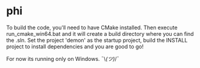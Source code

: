 phi
===

To build the code, you'll need to have CMake installed. Then execute run_cmake_win64.bat and it will create a build directory where you can find the .sln. Set the project 'demon' as the startup project, build the INSTALL project to install dependencies and you are good to go!

For now its running only on Windows. ¯\\_(ツ)_/¯
